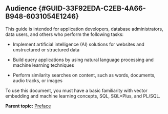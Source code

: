 ## Audience {#GUID-33F92EDA-C2EB-4A66-B948-6031054E1246}

This guide is intended for application developers, database administrators, data users, and others who perform the following tasks:

  * Implement artificial intelligence (AI) solutions for websites and unstructured or structured data

  * Build query applications by using natural language processing and machine learning techniques

  * Perform similarity searches on content, such as words, documents, audio tracks, or images




To use this document, you must have a basic familiarity with vector embedding and machine learning concepts, SQL, SQL*Plus, and PL/SQL.

**Parent topic:** [Preface](preface.md)
